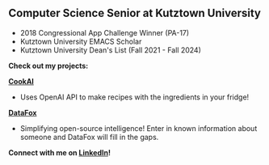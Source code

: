 ## Computer Science Senior at Kutztown University 

* 2018 Congressional App Challenge Winner (PA-17)
* Kutztown University EMACS Scholar
* Kutztown University Dean's List (Fall 2021 - Fall 2024)

**Check out my projects:**

**[CookAI](https://github.com/acageduser/cook-ai)**
* Uses OpenAI API to make recipes with the ingredients in your fridge!

**[DataFox](https://github.com/TimPasquel/DATA_Fox)**
* Simplifying open-source intelligence! Enter in known information about someone and DataFox will fill in the gaps.

**Connect with me on [LinkedIn](linkedin.com/in/laurenengel)!**
